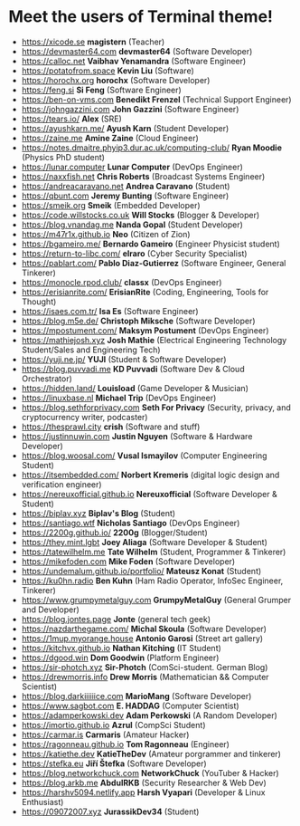 # Meet the users of Terminal theme!

- https://xicode.se **magistern** (Teacher)
- https://devmaster64.com **devmaster64** (Software Developer)
- https://calloc.net **Vaibhav Yenamandra** (Software Engineer)
- https://potatofrom.space **Kevin Liu** (Software)
- https://horochx.org **horochx** (Software Developer)
- https://feng.si **Si Feng** (Software Engineer)
- https://ben-on-vms.com **Benedikt Frenzel** (Technical Support Engineer)
- https://johngazzini.com **John Gazzini** (Software Engineer)
- https://tears.io/ **Alex** (SRE)
- https://ayushkarn.me/ **Ayush Karn** (Student Developer)
- https://zaine.me **Amine Zaine** (Cloud Engineer)
- https://notes.dmaitre.phyip3.dur.ac.uk/computing-club/ **Ryan Moodie** (Physics PhD student)
- https://lunar.computer **Lunar Computer** (DevOps Engineer)
- https://naxxfish.net **Chris Roberts** (Broadcast Systems Engineer)
- https://andreacaravano.net **Andrea Caravano** (Student)
- https://qbunt.com **Jeremy Bunting** (Software Engineer)
- https://smeik.org **Smeik** (Embedded Developer)
- https://code.willstocks.co.uk **Will Stocks** (Blogger & Developer)
- https://blog.vnandag.me **Nanda Gopal** (Student Developer)
- https://m47r1x.github.io **Neo** (Citizen of Zion)
- https://bgameiro.me/ **Bernardo Gameiro** (Engineer Physicist student)
- https://return-to-libc.com/ **elraro** (Cyber Security Specialist)
- https://pablart.com/ **Pablo Diaz-Gutierrez** (Software Engineer, General Tinkerer)
- https://monocle.rpod.club/ **classx** (DevOps Engineer)
- https://erisianrite.com/ **ErisianRite** (Coding, Engineering, Tools for Thought)
- https://isaes.com.tr/ **Isa Es** (Software Engineer)
- https://blog.m5e.de/ **Christoph Miksche** (Software Developer)
- https://mpostument.com/ **Maksym Postument** (DevOps Engineer)
- https://mathiejosh.xyz **Josh Mathie** (Electrical Engineering Technology Student/Sales and Engineering Tech)
- https://yuji.ne.jp/ **YUJI** (Student & Software Developer)
- https://blog.puvvadi.me **KD Puvvadi** (Software Dev & Cloud Orchestrator)
- https://hidden.land/ **Louisload** (Game Developer & Musician)
- https://linuxbase.nl **Michael Trip** (DevOps Engineer)
- https://blog.sethforprivacy.com **Seth For Privacy** (Security, privacy, and cryptocurrency writer, podcaster)
- https://thesprawl.city **crish** (Software and stuff)
- https://justinnuwin.com **Justin Nguyen** (Software & Hardware Developer)
- https://blog.woosal.com/ **Vusal Ismayilov** (Computer Engineering Student)
- https://itsembedded.com/  **Norbert Kremeris** (digital logic design and verification engineer)
- https://nereuxofficial.github.io **Nereuxofficial** (Software Developer & Student)
- https://biplav.xyz **Biplav's Blog** (Student)
- https://santiago.wtf **Nicholas Santiago** (DevOps Engineer)
- https://2200g.github.io/ **2200g** (Blogger/Student)
- https://they.mint.lgbt **Joey Aliaga** (Software Developer & Student)
- https://tatewilhelm.me **Tate Wilhelm** (Student, Programmer & Tinkerer)
- https://mikefoden.com **Mike Foden** (Software Developer)
- https://undemalum.github.io/portfolio/ **Mateusz Konat** (Student)
- https://ku0hn.radio **Ben Kuhn** (Ham Radio Operator, InfoSec Engineer, Tinkerer)
- https://www.grumpymetalguy.com **GrumpyMetalGuy** (General Grumper and Developer)
- https://blog.jontes.page **Jonte** (general tech geek)
- https://nazdarthegame.com/ **Michal Skoula** (Software Developer)
- https://1mup.myorange.house **Antonio Garosi** (Street art gallery)
- https://kitchvx.github.io **Nathan Kitching** (IT Student)
- https://dgood.win **Dom Goodwin** (Platform Engineer)
- https://sir-photch.xyz **Sir-Photch** (ComSci-student. German Blog)
- https://drewmorris.info **Drew Morris** (Mathematician && Computer Scientist)
- https://blog.darkiiiiiice.com **MarioMang** (Software Developer)
- https://www.sagbot.com **E. HADDAG** (Computer Scientist)
- https://adamperkowski.dev **Adam Perkowski** (A Random Developer)
- https://imortio.github.io **Azrul** (CompSci Student)
- https://carmar.is **Carmaris** (Amateur Hacker)
- https://ragonneau.github.io **Tom Ragonneau** (Engineer)
- https://katiethe.dev **KatieTheDev** (Amateur porgrammer and tinkerer)
- https://stefka.eu **Jiří Štefka** (Software Developer)
- https://blog.networkchuck.com **NetworkChuck** (YouTuber & Hacker)
- https://blog.arkb.me **AbdulRKB** (Security Researcher & Web Dev)
- https://harshv5094.netlify.app **Harsh Vyapari** (Developer & Linux Enthusiast)
- https://09072007.xyz **JurassikDev34** (Student)
<!--
 TEMPLATE:

 - https://radoslawkoziel.pl **Radek Kozieł** (Software Designer and Developer)

 -->


